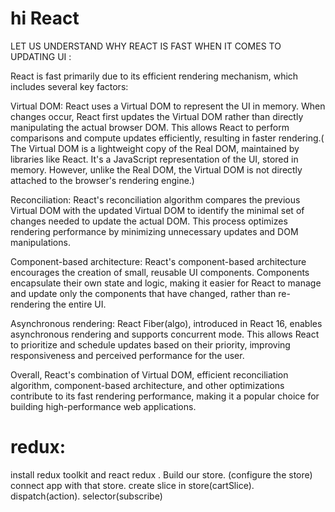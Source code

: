 # hi React


LET US UNDERSTAND WHY REACT IS FAST WHEN IT COMES TO UPDATING UI :

React is fast primarily due to its efficient rendering mechanism, which includes several key factors:


Virtual DOM: React uses a Virtual DOM to represent the UI in memory. When changes occur, React first updates the Virtual DOM rather than directly manipulating the actual browser DOM. This allows React to perform comparisons and compute updates efficiently, resulting in faster rendering.( The Virtual DOM is a lightweight copy of the Real DOM, maintained by libraries like React. It's a JavaScript representation of the UI, stored in memory. However, unlike the Real DOM, the Virtual DOM is not directly attached to the browser's rendering engine.)

Reconciliation: React's reconciliation algorithm compares the previous Virtual DOM with the updated Virtual DOM to identify the minimal set of changes needed to update the actual DOM. This process optimizes rendering performance by minimizing unnecessary updates and DOM manipulations.

Component-based architecture: React's component-based architecture encourages the creation of small, reusable UI components. Components encapsulate their own state and logic, making it easier for React to manage and update only the components that have changed, rather than re-rendering the entire UI.

Asynchronous rendering: React Fiber(algo), introduced in React 16, enables asynchronous rendering and supports concurrent mode. This allows React to prioritize and schedule updates based on their priority, improving responsiveness and perceived performance for the user.

Overall, React's combination of Virtual DOM, efficient reconciliation algorithm, component-based architecture, and other optimizations contribute to its fast rendering performance, making it a popular choice for building high-performance web applications.



# redux:


install redux toolkit and react redux .
Build our store. (configure the store)
connect app with that store.
create slice in store(cartSlice).
dispatch(action).
selector(subscribe)







